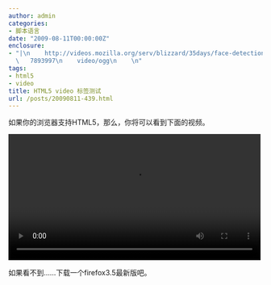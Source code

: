 ```yaml
---
author: admin
categories:
- 脚本语言
date: "2009-08-11T00:00:00Z"
enclosure:
- "|\n    http://videos.mozilla.org/serv/blizzard/35days/face-detection/face-off-480.ogv\n
  \   7893997\n    video/ogg\n    \n"
tags:
- html5
- video
title: HTML5 video 标签测试
url: /posts/20090811-439.html
---
```

如果你的浏览器支持HTML5，那么，你将可以看到下面的视频。  
  
<video width="500" controls><source src="http://videos.mozilla.org/serv/blizzard/35days/face-detection/face-off-480.ogv" type="video/ogg"/><source src="http://videos.mozilla.org/serv/blizzard/35days/face-detection/face-off-480.mp4" type="video/mp4"/><embed src="http://blip.tv/play/AYGLhG2U8hw" type="application/x-shockwave-flash" width="500" height="394" allowscriptaccess="always" allowfullscreen="true">
</embed></video>

  
  
如果看不到……下载一个firefox3.5最新版吧。